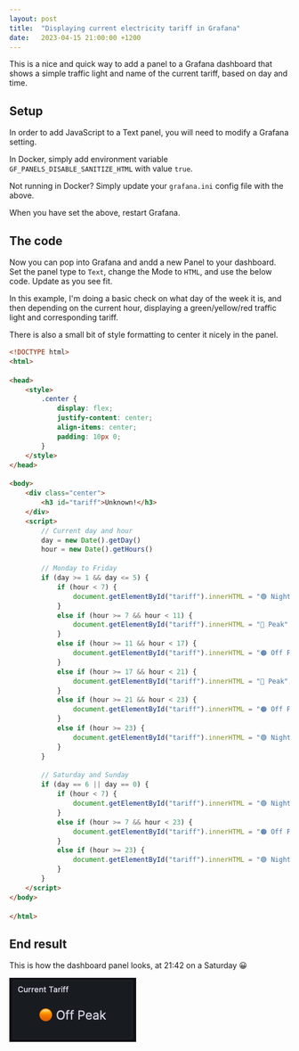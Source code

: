 ```yaml
---
layout: post
title:  "Displaying current electricity tariff in Grafana"
date:   2023-04-15 21:00:00 +1200
---
```


This is a nice and quick way to add a panel to a Grafana dashboard that shows a simple 
traffic light and name of the current tariff, based on day and time. 


## Setup

In order to add JavaScript to a Text panel, you will need to modify a Grafana setting. 

In Docker, simply add environment variable `GF_PANELS_DISABLE_SANITIZE_HTML` with value `true`. 

Not running in Docker? Simply update your `grafana.ini` config file with the above. 

When you have set the above, restart Grafana. 



## The code

Now you can pop into Grafana and andd a new Panel to your dashboard. Set the panel type to `Text`, 
change the Mode to `HTML`, and use the below code. Update as you see fit. 

In this example, I'm doing a basic check on what day of the week it is, and then depending on the current hour, displaying a green/yellow/red traffic light and corresponding tariff. 

There is also a small bit of style formatting to center it nicely in the panel. 


``` html
<!DOCTYPE html>
<html>

<head>
    <style>
        .center {
            display: flex;
            justify-content: center;
            align-items: center;
            padding: 10px 0;
        }
    </style>
</head>

<body>
    <div class="center">
        <h3 id="tariff">Unknown!</h3>
    </div>
    <script>
        // Current day and hour
        day = new Date().getDay()
        hour = new Date().getHours()

        // Monday to Friday
        if (day >= 1 && day <= 5) {
            if (hour < 7) {
                document.getElementById("tariff").innerHTML = "🟢 Night";
            }
            else if (hour >= 7 && hour < 11) {
                document.getElementById("tariff").innerHTML = "🔴 Peak";
            }
            else if (hour >= 11 && hour < 17) {
                document.getElementById("tariff").innerHTML = "🟠 Off Peak";
            }
            else if (hour >= 17 && hour < 21) {
                document.getElementById("tariff").innerHTML = "🔴 Peak";
            }
            else if (hour >= 21 && hour < 23) {
                document.getElementById("tariff").innerHTML = "🟠 Off Peak";
            }
            else if (hour >= 23) {
                document.getElementById("tariff").innerHTML = "🟢 Night";
            }
        }

        // Saturday and Sunday
        if (day == 6 || day == 0) {
            if (hour < 7) {
                document.getElementById("tariff").innerHTML = "🟢 Night";
            }
            else if (hour >= 7 && hour < 23) {
                document.getElementById("tariff").innerHTML = "🟠 Off Peak";
            }
            else if (hour >= 23) {
                document.getElementById("tariff").innerHTML = "🟢 Night";
            }
        }
    </script>
</body>

</html>
```

## End result

This is how the dashboard panel looks, at 21:42 on a Saturday 😀

![img1](/assets/2023-04-15-grafana-panel.png)

